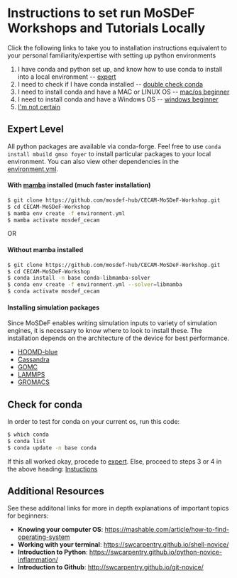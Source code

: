 # Instructions to set run MoSDeF Workshops and Tutorials Locally
Click the following links to take you to installation instructions equivalent to your personal familiarity/expertise with setting up python environments

1. I have conda and python set up, and know how to use conda to install into a local environment -- [expert](#expert-level)
2. I need to check if I have conda installed -- [double check conda](#check-for-conda)
3. I need to install conda and have a MAC or LINUX OS -- [mac/os beginner](set_up_your_computers_MacOS.md)
4. I need to install conda and have a Windows OS -- [windows beginner](set_up_your_computers_Windows.md)
5. [I'm not certain](#additional-resources)
## Expert Level
All python packages are available via conda-forge. Feel free to use `conda install mbuild gmso foyer` to install particular packages to your local environment. You can also view other dependencies in the [environment.yml](../environment.yml).

#### With [mamba](https://github.com/mamba-org/mamba) installed (much faster installation)
```bash
$ git clone https://github.com/mosdef-hub/CECAM-MoSDeF-Workshop.git
$ cd CECAM-MoSDeF-Workshop
$ mamba env create -f environment.yml
$ mamba activate mosdef_cecam
```
OR

#### Without mamba installed
```bash
$ git clone https://github.com/mosdef-hub/CECAM-MoSDeF-Workshop.git
$ cd CECAM-MoSDeF-Workshop
$ conda install -n base conda-libmamba-solver
$ conda env create -f environment.yml --solver=libmamba
$ conda activate mosdef_cecam
```

#### Installing simulation packages
Since MoSDeF enables writing simulation inputs to variety of simulation engines, it is necessary to know where to look to install these. The installation depends on the architecture of the device for best performance.
- [HOOMD-blue](https://hoomd-blue.readthedocs.io/en/latest/installation.html)
- [Cassandra](https://cassandra-mc.readthedocs.io/en/latest/getting_started/install.html)
- [GOMC](https://github.com/GOMC-WSU/GOMC#building-gomc-on-gnulinux-macos-or-cygwin)
- [LAMMPS](https://docs.lammps.org/Install.html)
- [GROMACS](https://manual.gromacs.org/documentation/current/install-guide/index.html)

## Check for conda
In order to test for conda on your current os, run this code:
```bash
$ which conda
$ conda list
$ conda update -n base conda
```

If this all worked okay, procede to [expert](#expert-level).
Else, proceed to steps 3 or 4 in the above heading: [Instuctions](#instructions-to-set-run-mosdef-workshops-and-tutorials-locally)


## Additional Resources
See these additonal links for more in depth explanations of important topics for beginners:
- **Knowing your computer OS**: https://mashable.com/article/how-to-find-operating-system
- **Working with your terminal**: https://swcarpentry.github.io/shell-novice/
- **Introduction to Python**: https://swcarpentry.github.io/python-novice-inflammation/
- **Introduction to Github**:   http://swcarpentry.github.io/git-novice/
